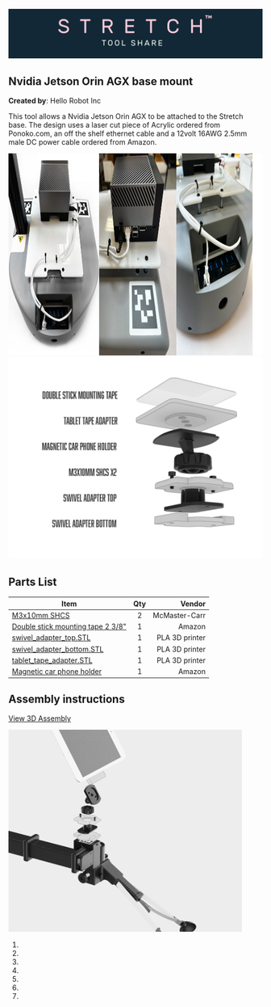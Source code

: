 ![image](../../images/banner.png)

## Nvidia Jetson Orin AGX base mount

**Created by**: Hello Robot Inc

This tool allows a Nvidia Jetson Orin AGX to be attached to the Stretch base. The design uses a laser cut piece of Acrylic ordered from Ponoko.com, an off the shelf ethernet cable and a 12volt 16AWG 2.5mm male DC power cable ordered from Amazon.

<img src="images/Jetson_Pack.png" alt="image" height="400" />

<img src="images/Tablet_swivel_mount_ASM_1.jpg" alt="image" height="400" />

## Parts List

| Item                                                                                                                                         | Qty | Vendor           |
|----------------------------------------------------------------------------------------------------------------------------------------------|:-------------:| -----: |
| [M3x10mm SHCS](https://www.mcmaster.com/91290A115/)                                                     | 2 | McMaster-Carr|
| [Double stick mounting tape 2 3/8"](https://www.amazon.com/gp/product/B09VRXDMWW/ref=ppx_yo_dt_b_search_asin_title?ie=UTF8&psc=1) | 1 | Amazon |
| [swivel_adapter_top.STL](CAD/swivel_adapter_top.STL)                                                    | 1 | PLA 3D printer |
| [swivel_adapter_bottom.STL](CAD/swivel_adapter_bottom.STL)                                              | 1 | PLA 3D printer |                          
| [tablet_tape_adapter.STL](CAD/tablet_tape_adapter.STL)                                                  | 1 | PLA 3D printer |
| [Magnetic car phone holder](https://www.amazon.com/gp/product/B075XZBKBQ/ref=ppx_yo_dt_b_search_asin_title?ie=UTF8&th=1) | 1 | Amazon |

## Assembly instructions
[View 3D Assembly](CAD/ASSEM_ball_swivel.STEP)

<img src="images/STRETCH_IPAD_2.png" alt="image" height="400" />

1. 
2. 
3. 
4. 
5. 
6. 
7. 
